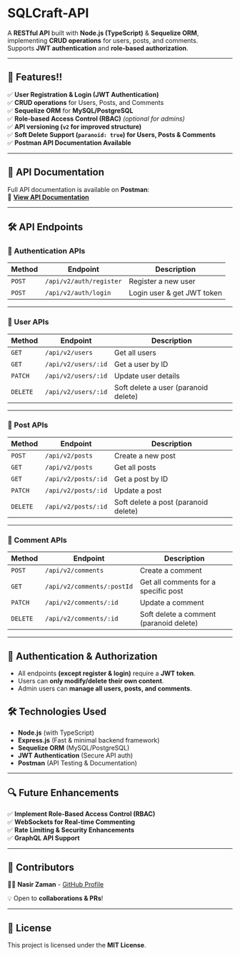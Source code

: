 # **SQLCraft-API**
A **RESTful API** built with **Node.js (TypeScript)** & **Sequelize ORM**, implementing **CRUD operations** for users, posts, and comments.  
Supports **JWT authentication** and **role-based authorization**.

---

## **🚀 Features!!**
✅ **User Registration & Login (JWT Authentication)**  
✅ **CRUD operations** for Users, Posts, and Comments  
✅ **Sequelize ORM** for **MySQL/PostgreSQL**  
✅ **Role-based Access Control (RBAC)** *(optional for admins)*  
✅ **API versioning (`v2` for improved structure)**  
✅ **Soft Delete Support (`paranoid: true`) for Users, Posts & Comments**  
✅ **Postman API Documentation Available**  

---

## **📖 API Documentation**
Full API documentation is available on **Postman**:  
📌 **[View API Documentation](https://documenter.getpostman.com/view/38742281/2sAYXFjdfT)**  

---

## **🛠 API Endpoints**
### **🔐 Authentication APIs**
| Method | Endpoint | Description |
|--------|---------|-------------|
| `POST` | `/api/v2/auth/register` | Register a new user |
| `POST` | `/api/v2/auth/login` | Login user & get JWT token |

---

### **👤 User APIs**
| Method | Endpoint | Description |
|--------|---------|-------------|
| `GET` | `/api/v2/users` | Get all users |
| `GET` | `/api/v2/users/:id` | Get a user by ID |
| `PATCH` | `/api/v2/users/:id` | Update user details |
| `DELETE` | `/api/v2/users/:id` | Soft delete a user (paranoid delete) |

---

### **📝 Post APIs**
| Method | Endpoint | Description |
|--------|---------|-------------|
| `POST` | `/api/v2/posts` | Create a new post |
| `GET` | `/api/v2/posts` | Get all posts |
| `GET` | `/api/v2/posts/:id` | Get a post by ID |
| `PATCH` | `/api/v2/posts/:id` | Update a post |
| `DELETE` | `/api/v2/posts/:id` | Soft delete a post (paranoid delete) |

---

### **💬 Comment APIs**
| Method | Endpoint | Description |
|--------|---------|-------------|
| `POST` | `/api/v2/comments` | Create a comment |
| `GET` | `/api/v2/comments/:postId` | Get all comments for a specific post |
| `PATCH` | `/api/v2/comments/:id` | Update a comment |
| `DELETE` | `/api/v2/comments/:id` | Soft delete a comment (paranoid delete) |

---

## **🔑 Authentication & Authorization**
- All endpoints **(except register & login)** require a **JWT token**.
- Users can **only modify/delete their own content**.
- Admin users can **manage all users, posts, and comments**.


## **🛠 Technologies Used**
- **Node.js** (with TypeScript)  
- **Express.js** (Fast & minimal backend framework)  
- **Sequelize ORM** (MySQL/PostgreSQL)  
- **JWT Authentication** (Secure API auth)  
- **Postman** (API Testing & Documentation)  

---

## **🔍 Future Enhancements**
✅ **Implement Role-Based Access Control (RBAC)**  
✅ **WebSockets for Real-time Commenting**  
✅ **Rate Limiting & Security Enhancements**  
✅ **GraphQL API Support**  

---

## **📌 Contributors**
👨‍💻 **Nasir Zaman** - [GitHub Profile](https://github.com/nsrzmn)  

💡 Open to **collaborations & PRs**!

---

## **📜 License**
This project is licensed under the **MIT License**.
